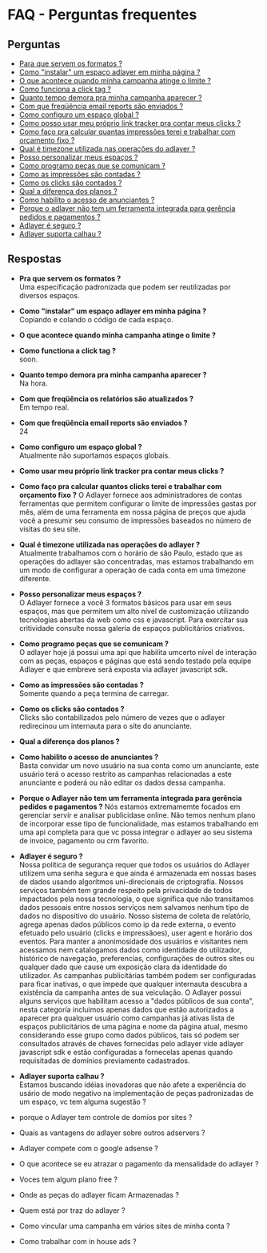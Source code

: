 # FAQ - Perguntas frequentes
 
## Perguntas
- [Para que servem os formatos ?](#1)  
- [Como "instalar" um espaço adlayer em minha página ?](#2)
- [O que acontece quando minha campanha atinge o limite ?](#3)
- [Como funciona a click tag ?](#4)
- [Quanto tempo demora pra minha campanha aparecer ?](#5)
- [Com que freqüência email reports são enviados ?](#6)
- [Como configuro um espaço global ?](#7)
- [Como posso usar meu próprio link tracker pra contar meus clicks ?](#8)
- [Como faço pra calcular quantas impressões terei e trabalhar com orçamento fixo ?](#9)
- [Qual é timezone utilizada nas operações do adlayer ?](#10)
- [Posso personalizar meus espaços ?](#11)
- [Como programo peças que se comunicam ?](#12)
- [Como as impressões são contadas ?](#13)
- [Como os clicks são contados ?](#14)
- [Qual a diferença dos planos ? ](#15)
- [Como habilito o acesso de anunciantes ?](#16)
- [Porque o adlayer não tem um ferramenta integrada para gerência pedidos e pagamentos ?](#17)
- [Adlayer é seguro ?](#18)
- [Adlayer suporta calhau ?](#19)

## Respostas
* <strong id="1">Pra que servem os formatos ?</strong>  
Uma especificação padronizada que podem ser reutilizadas por diversos espaços.

* <strong id="2">Como "instalar" um espaço adlayer em minha página ?</strong>  
Copiando e colando o código de cada espaço.

* <strong id="3">O que acontece quando minha campanha atinge o limite ?</strong>
 
* <strong id="4">Como functiona a click tag ?</strong>  
soon.

* <strong id="5">Quanto tempo demora pra minha campanha aparecer ?</strong>  
Na hora.

* <strong id="6">Com que freqüência os relatórios são atualizados ?</strong>  
Em tempo real.

* <strong id="7">Com que freqüência email reports são enviados ?</strong>  
24

* <strong id="8">Como configuro um espaço global ?</strong>  
Atualmente não suportamos espaços globais.

* <strong id="9">Como usar meu próprio link tracker pra contar meus clicks ?</strong>

* <strong id="10">Como faço pra calcular quantos clicks terei e trabalhar com orçamento fixo ?</strong>
O Adlayer fornece aos administradores de contas ferramentas que permitem configurar o limite de impressões gastas por mês, além de uma ferramenta em nossa página de preços que ajuda você a presumir seu consumo de impressōes baseados no número de visitas do seu site.

* <strong id="11">Qual é timezone utilizada nas operações do adlayer ?</strong>  
Atualmente trabalhamos com o horário de são Paulo, estado que as operações do adlayer são concentradas, mas estamos trabalhando em um modo de configurar a operação de cada conta em uma timezone diferente.

* <strong id="12">Posso personalizar meus espaços ?</strong>  
O Adlayer fornece a você 3 formatos básicos para usar em seus espaços, mas que permitem um alto nível de customização utilizando tecnologias abertas da web como css e javascript. Para exercitar sua critividade consulte nossa galeria de espaços publicitários criativos.

* <strong id="13">Como programo peças que se comunicam ?</strong>  
O adlayer hoje já possui uma api que habilita umcerto nível de interação com as peças, espaços e páginas que está sendo testado pela equipe Adlayer e que embreve será exposta via adlayer javascript sdk.

* <strong id="14">Como as impressões são contadas ?</strong>  
Somente quando a peça termina de carregar.

* <strong id="15">Como os clicks são contados ?</strong>  
Clicks são contabilizados pelo número de vezes que o adlayer redirecinou um internauta para o site do anunciante.

* <strong id="16">Qual a diferença dos planos ?</strong>

* <strong id="17">Como habilito o acesso de anunciantes ?</strong>  
Basta convidar um novo usuário na sua conta como um anunciante, este usuário terá o acesso restrito as campanhas relacionadas a este anunciante e poderá ou não editar os dados dessa campanha.

* <strong id="18">Porque o Adlayer não tem um ferramenta integrada para gerência pedidos e pagamentos ?</strong> 
Nós estamos extremamemte focados em gerenciar servir e analisar publicidase online. Não temos nenhum plano de incorporar esse tipo de funcionalidade, mas estamos trabalhando em uma api completa para que vc possa integrar o adlayer ao seu sistema de invoice, pagamento ou crm favorito.

* <strong id="19">Adlayer é seguro ?</strong>  
Nossa política de segurança requer que todos os usuários do Adlayer utilizem uma senha segura e que ainda é armazenada em nossas bases de dados usando algorítmos uni-direcionais de criptografia. 
Nossos serviços também tem grande respeito pela privacidade de todos impactados pela nossa tecnologia, o que significa que não transitamos dados pessoais entre nossos serviços nem salvamos nenhum tipo de dados no dispositivo do usuário.
Nosso sistema de coleta de relatório, agrega apenas dados públicos como ip da rede externa, o evento efetuado pelo usuário (clicks e impressãoes), user agent e horário dos eventos. 
Para manter a anonimosidade dos usuários e visitantes nem acessamos nem catalogamos dados como identidade do utilizador, histórico de navegação, preferencias, configurações de outros sites ou qualquer dado que cause um exposição clara da identidade do utilizador.
As campanhas publicitárias também podem ser configuradas para ficar inativas, o que impede que qualquer internauta descubra a existência da campanha antes de sua veiculação.
O Adlayer possui alguns serviços que habilitam acesso a "dados públicos de sua conta", nesta categoría incluimos apenas dados que estão autorizados a aparecer pra qualquer usuário como campanhas já ativas lista de espaços publicitários de uma página e nome da página atual, mesmo considerando esse grupo como dados públicos, tais só podem ser consultados através de chaves fornecidas pelo adlayer vide adlayer javascript sdk e estão configuradas a fornecelas apenas quando requisitadas de domínios previamente cadastrados.

* <strong id="20">Adlayer suporta calhau ?</strong>  
Estamos buscando idéias inovadoras que não afete a experiência do usário de modo negativo na implementação de peças padronizadas de um espaço, vc tem alguma sugestão ?
* porque o Adlayer tem controle de domíos por sites ?
* Quais as vantagens do adlayer sobre outros adservers ?
* Adlayer compete com o google adsense ?
* O que acontece se eu atrazar o pagamento da mensalidade do adlayer ?
* Voces tem algum plano free ?
* Onde as peças do adlayer ficam Armazenadas ?
* Quem está por traz do adlayer ?
* Como vincular uma campanha em vários sites de minha conta ?
* Como trabalhar com in house ads ?